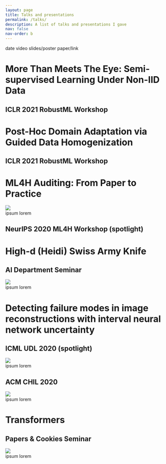```yaml
---
layout: page
title: Talks and presentations
permalink: /talks/
description: A list of talks and presentations I gave
nav: false
nav-order: b
---
```

date
video
slides/poster
paper/link

# More Than Meets The Eye: Semi-supervised Learning Under Non-IID Data

## ICLR 2021 RobustML Workshop

# Post-Hoc Domain Adaptation via Guided Data Homogenization

## ICLR 2021 RobustML Workshop

# ML4H Auditing: From Paper to Practice
<div class="row mt-3">
    <div class="col-sm mt-3 mt-md-0">
        <img class="img-fluid rounded z-depth-1" src="{{ site.baseurl }}/assets/img/talks/neurips.png" data-zoomable>
    </div>
</div>
<div class="caption">
    ipsum lorem
</div>

## NeurIPS 2020 ML4H Workshop (spotlight)

# High-d (Heidi) Swiss Army Knife

## AI Department Seminar

<div class="row mt-3">
    <div class="col-sm mt-3 mt-md-0">
        <img class="img-fluid rounded z-depth-1" src="{{ site.baseurl }}/assets/img/talks/highd.png" data-zoomable>
    </div>
</div>
<div class="caption">
    ipsum lorem
</div>

# Detecting failure modes in image reconstructions with interval neural network uncertainty

## ICML UDL 2020 (spotlight)
<div class="row mt-3">
    <div class="col-sm mt-3 mt-md-0">
        <img class="img-fluid rounded z-depth-1" src="{{ site.baseurl }}/assets/img/talks/icml.png" data-zoomable>
    </div>
</div>
<div class="caption">
    ipsum lorem
</div>

## ACM CHIL 2020
<div class="row mt-3">
    <div class="col-sm mt-3 mt-md-0">
        <img class="img-fluid rounded z-depth-1" src="{{ site.baseurl }}/assets/img/talks/acmchil.png" data-zoomable>
    </div>
</div>
<div class="caption">
    ipsum lorem
</div>

# Transformers

## Papers & Cookies Seminar

<div class="row mt-3">
    <div class="col-sm mt-3 mt-md-0">
        <img class="img-fluid rounded z-depth-1" src="{{ site.baseurl }}/assets/img/talks/transformer.png" data-zoomable>
    </div>
</div>
<div class="caption">
    ipsum lorem
</div>

